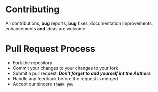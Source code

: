 # Contributing 
All contributions, <b>bug</b> reports, <b>bug</b> fixes, documentation improvements, enhancements <b>and</b> ideas are welcome


# Pull Request Process
- Fork the repository
- Commit your changes to your changes to your fork
-  Submit a pull request.<b><em> Don't forget to add yourself int the Authors </em></b>
-  Handle any feedback before the request is merged
-  Accept our sincere <b> `Thank you` </b>
